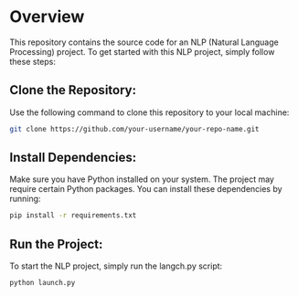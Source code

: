 
# Overview

This repository contains the source code for an NLP (Natural Language Processing) project. 
To get started with this NLP project, simply follow these steps:
## Clone the Repository:
Use the following command to clone this repository to your local machine:

```bash
git clone https://github.com/your-username/your-repo-name.git
```
## Install Dependencies:
Make sure you have Python installed on your system. The project may require certain Python packages. You can install these dependencies by running:

```bash
pip install -r requirements.txt
```

## Run the Project:
To start the NLP project, simply run the langch.py script:

```bash
python launch.py
```
